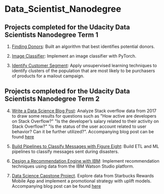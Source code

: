 # Data_Scientist_Nanodegree

## Projects completed for the Udacity Data Scientists Nanodegree Term 1
1. [Finding Donors](https://github.com/MohanCR97/Udacity-Data_Scientist_Nanodegree/tree/master/Finding_Donors_for_CharityML): Built an algorithm that best identifies potential donors.

2. [Image Classifier](https://github.com/MohanCR97/Udacity-Data_Scientist_Nanodegree/tree/master/Developing_an_Image_Classifier_with_Deep%20Learning): Implement an image classifier with PyTorch. 

3. [Identify Customer Segment](https://github.com/MohanCR97/Udacity-Data_Scientist_Nanodegree/tree/master/Identify_customer_segments): Apply unsupervised learning techniques to identify clusters of the population that are most likely to be purchasers of products for a mailout campaign.

## Projects completed for the Udacity Data Scientists Nanodegree Term 2
4. [Write a Data Science Blog Post](https://github.com/MohanCR97/Udacity-Data_Scientist_Nanodegree/tree/master/Stack_overflow_2017_survey_analysis): Analyze Stack overflow data from 2017 to draw some results for questions such as "How active are developers on Stack Overflow?"
"Is the developer’s salary related to their activity on Stack Overflow?"
"Is the status of the user account related to user behavior? Can it be further utilized?". Accompanying blog post can be found [here](https://medium.com/@mohancrskls/are-developers-salaries-influenced-by-their-activity-on-stack-overflow-8dc099b2acd0)

5. [Build Pipelines to Classify Messages with Figure Eight](https://github.com/MohanCR97/Udacity-Data_Scientist_Nanodegree/tree/master/Disaster_response_pipeline): Build ETL and ML pipelines to classify messages sent during disasters. 

6. [Design a Recommendation Engine with IBM](https://github.com/MohanCR97/Udacity-Data_Scientist_Nanodegree/tree/master/Recommendations_with_IBM): Implement recommendation techniques using data from the IBM Watson Studio platform.

7. [Data Science Capstone Project](https://github.com/MohanCR97/Udacity-Data_Scientist_Nanodegree/tree/master/Starbucks_CapstoneProject). Explore data from Starbucks Rewards Mobile App and implement a promotional strategy with uplift models. Accompanying blog post can be found [here](https://mohancr97.github.io/Starbucks_CapstoneProject/)

